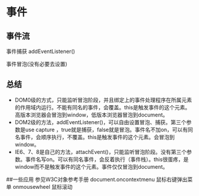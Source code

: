 # 事件

## 事件流
事件捕获 addEventListener()

事件冒泡(没有必要去设置)

## 总结
- DOM0级的方式，只能监听冒泡阶段，并且绑定上的事件处理程序在所属元素的作用域内运行。不能有同名的事件，会覆盖。this是触发事件的这个元素。高版本浏览器会冒泡到window，低版本浏览器冒泡到document。
- DOM2级的方法，addEventListener()，可以自由设置冒泡、捕获。第三个参数是use capture ，true就是捕获，false就是冒泡。事件名不加on，可以有同名事件，会顺序执行，不覆盖。this是触发事件的这个元素。会冒泡到window。
- IE6、7、8是自己的方法，attachEvent()，只能监听冒泡阶段。没有第三个参数。事件名写on。可以有同名事件，会反着执行（事件栈）。this很蛋疼，是window而不是触发事件的这个元素。事件仅仅冒泡到document。

##一些应用
参见W3C对象参考手册
document.oncontextmenu 鼠标右键弹出菜单
onmousewheel 鼠标滚动
